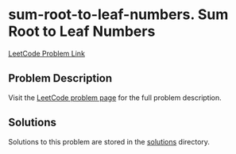 # sum-root-to-leaf-numbers. Sum Root to Leaf Numbers

[LeetCode Problem Link](https://leetcode.com/problems/sum_root_to_leaf_numbers/)

## Problem Description

Visit the [LeetCode problem page](https://leetcode.com/problems/sum_root_to_leaf_numbers/) for the full problem description.

## Solutions

Solutions to this problem are stored in the [solutions](./solutions) directory.
